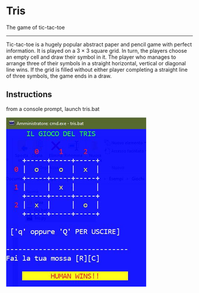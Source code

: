 # Tris
The game of tic-tac-toe
_______________________

Tic-tac-toe is a hugely popular abstract paper and pencil game with perfect information. It is played on a 3 × 3 square grid. In turn, the players choose an empty cell and draw their symbol in it. The player who manages to arrange three of their symbols in a straight horizontal, vertical or diagonal line wins. If the grid is filled without either player completing a straight line of three symbols, the game ends in a draw. 

## Instructions

from a console prompt, launch tris.bat

![image](https://github.com/DannyOnkies/Tris/blob/main/tris.JPG)
